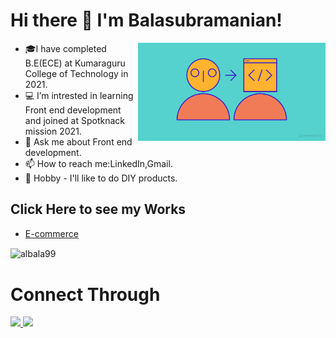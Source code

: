 <h1>Hi there 👋 I'm Balasubramanian!</h1>

<ul>
<img align="right" width="300px" src="https://github.com/albala99/albala99/blob/main/How-to-become-a-front-end-developer.png">
<li>🎓I have completed B.E(ECE) at Kumaraguru College of Technology in 2021.</li>
  
<li>💻 I’m intrested in learning Front end development and joined at Spotknack mission 2021.</li>

<li>💬 Ask me about Front end development.</li>

<li>📫 How to reach me:LinkedIn,Gmail.</li>

  <li>🌱 Hobby - I'll like to do DIY products.</li>
  </ul>

<h2>Click Here to see my Works</h2>
<ul>
 <li><a href="https://balaalagappan-ecommerce.netlify.app/">E-commerce</a></li>
</ul>
<p><img align="center" src="https://github-readme-stats.vercel.app/api/top-langs?username=albala99&show_icons=true&locale=en&layout=compact" alt="albala99" /></p>
<h1>Connect Through</h1>
<a href="https://www.linkedin.com/in/bala-alagappan/">
   <img src="https://img.icons8.com/bubbles/50/000000/linkedin.png" style="max-width: 100%;align=left"/>
  </a> 
<a href="mailto:albala99@gmail.com"><img src="https://img.icons8.com/bubbles/50/000000/gmail.png"/> 
  </a>



